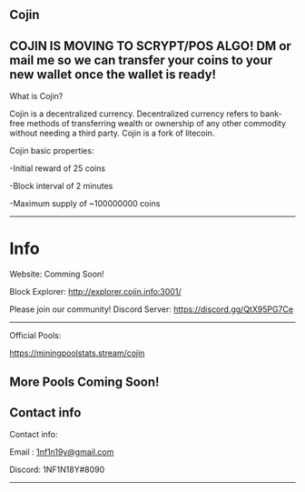 Cojin
---------------------------------------------------------------------------------------------------------------------------------------------------------------------------------
COJIN IS MOVING TO SCRYPT/POS ALGO! 
DM or mail me so we can transfer your coins to your new wallet once the wallet is ready!
-----------------
What is Cojin?

Cojin is a decentralized currency. Decentralized currency refers to bank-free methods of transferring wealth or ownership of any other commodity without needing a third party. Cojin is a fork of litecoin.

Cojin basic properties:

-Initial reward of 25 coins

-Block interval of 2 minutes

-Maximum supply of ~100000000 coins

-----------------------------------------------------------------------------------------------------------------------------------------------------------------------------------
Info
====
Website: Comming Soon!

Block Explorer: http://explorer.cojin.info:3001/

Please join our community!
Discord Server: https://discord.gg/QtX95PG7Ce

---------------
Official Pools:

https://miningpoolstats.stream/cojin

More Pools Coming Soon!
------------------------------------------------------------------------
Contact info
-------
Contact info:

Email : 1nf1n19y@gmail.com

Discord: 1NF1N18Y#8090

---------------




